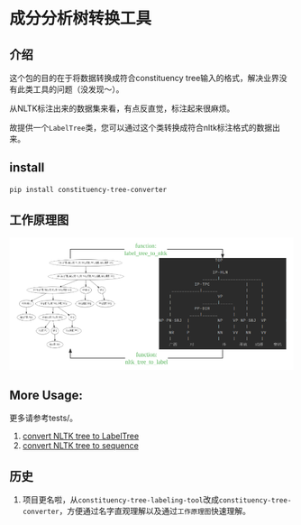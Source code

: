 # 成分分析树转换工具

## 介绍
这个包的目的在于将数据转换成符合constituency tree输入的格式，解决业界没有此类工具的问题（没发现～）。

从NLTK标注出来的数据集来看，有点反直觉，标注起来很麻烦。

故提供一个`LabelTree`类，您可以通过这个类转换成符合nltk标注格式的数据出来。

## install

```bash
pip install constituency-tree-converter
```

## 工作原理图

![converter functions](https://raw.githubusercontent.com/geasyheart/constituency-tree-converter/main/con_tree_converter/tests/examples/converter.png)

##  More Usage: 
更多请参考tests/。
1. [convert NLTK tree to LabelTree](./con_tree_converter/tests/test_convert.py)
2. [convert NLTK tree to sequence](./con_tree_converter/tests/test_transform.py)

## 历史
1. 项目更名啦，从`constituency-tree-labeling-tool`改成`constituency-tree-converter`，方便通过名字直观理解以及通过`工作原理图`快速理解。
